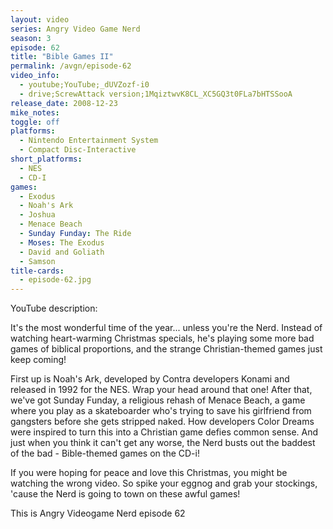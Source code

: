 ```yaml
---
layout: video
series: Angry Video Game Nerd
season: 3
episode: 62
title: "Bible Games II"
permalink: /avgn/episode-62
video_info:
  - youtube;YouTube;_dUVZozf-i0
  - drive;ScrewAttack version;1MqiztwvK8CL_XC5GQ3t0FLa7bHTSSooA
release_date: 2008-12-23
mike_notes:
toggle: off
platforms:
  - Nintendo Entertainment System
  - Compact Disc-Interactive
short_platforms:
  - NES
  - CD-I
games:
  - Exodus
  - Noah's Ark
  - Joshua
  - Menace Beach
  - Sunday Funday: The Ride
  - Moses: The Exodus
  - David and Goliath
  - Samson
title-cards:
  - episode-62.jpg
---
```


<p class="yt-description">YouTube description:</p>

It's the most wonderful time of the year... unless you're the Nerd. Instead of watching heart-warming Christmas specials, he's playing some more bad games of biblical proportions, and the strange Christian-themed games just keep coming!

First up is Noah's Ark, developed by Contra developers Konami and released in 1992 for the NES. Wrap your head around that one! After that, we've got Sunday Funday, a religious rehash of Menace Beach, a game where you play as a skateboarder who's trying to save his girlfriend from gangsters before she gets stripped naked. How developers Color Dreams were inspired to turn this into a Christian game defies common sense. And just when you think it can't get any worse, the Nerd busts out the baddest of the bad - Bible-themed games on the CD-i!

If you were hoping for peace and love this Christmas, you might be watching the wrong video. So spike your eggnog and grab your stockings, 'cause the Nerd is going to town on these awful games! 

This is Angry Videogame Nerd episode 62